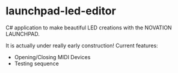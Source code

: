 # launchpad-led-editor
C# application to make beautiful LED creations with the NOVATION LAUNCHPAD.

It is actually under really early construction!
Current features:  
+ Opening/Closing MIDI Devices
+ Testing sequence
